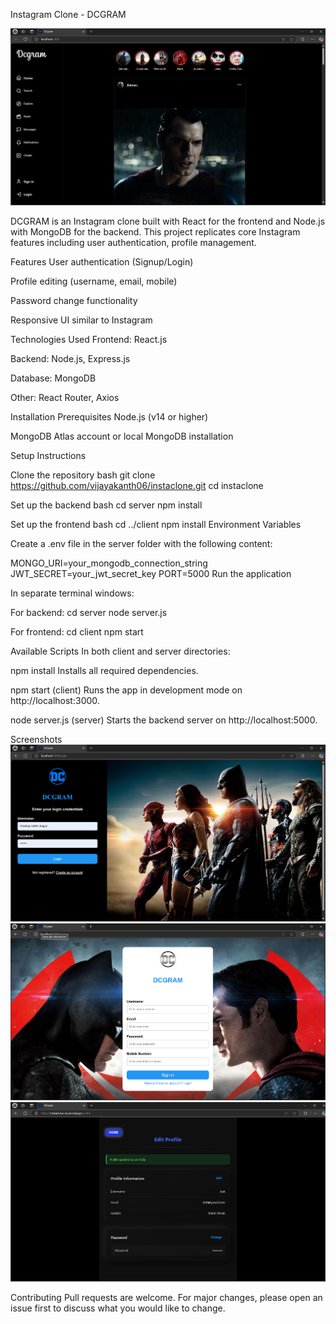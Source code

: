 Instagram Clone - DCGRAM

![DCGRAM Home Feed](https://github.com/vijayakanth06/instaclone/blob/master/readme_images/home.png)

DCGRAM is an Instagram clone built with React for the frontend and Node.js with MongoDB for the backend. This project replicates core Instagram features including user authentication, profile management.

Features
User authentication (Signup/Login)

Profile editing (username, email, mobile)

Password change functionality

Responsive UI similar to Instagram

Technologies Used
Frontend: React.js

Backend: Node.js, Express.js

Database: MongoDB

Other: React Router, Axios

Installation
Prerequisites
Node.js (v14 or higher)

MongoDB Atlas account or local MongoDB installation


Setup Instructions

Clone the repository
bash
git clone https://github.com/vijayakanth06/instaclone.git
cd instaclone


Set up the backend
bash
cd server
npm install

Set up the frontend
bash
cd ../client
npm install
Environment Variables

Create a .env file in the server folder with the following content:

MONGO_URI=your_mongodb_connection_string
JWT_SECRET=your_jwt_secret_key
PORT=5000
Run the application

In separate terminal windows:

For backend:
cd server
node server.js


For frontend:
cd client
npm start


Available Scripts
In both client and server directories:

npm install
Installs all required dependencies.

npm start (client)
Runs the app in development mode on http://localhost:3000.

node server.js (server)
Starts the backend server on http://localhost:5000.

Screenshots
![DCGRAM Login Screen](https://github.com/vijayakanth06/instaclone/blob/master/readme_images/login.png)
![DCGRAM signin Screen](https://github.com/vijayakanth06/instaclone/blob/master/readme_images/signin.png)
![DCGRAM profile Screen](https://github.com/vijayakanth06/instaclone/blob/master/readme_images/profile.png)

Contributing
Pull requests are welcome. For major changes, please open an issue first to discuss what you would like to change.

